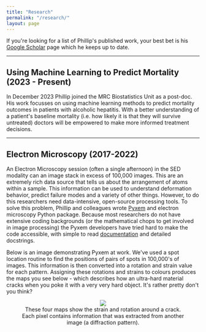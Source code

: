 ```yaml
---
title: "Research"
permalink: "/research/"
layout: page
---
```


If you're looking for a list of Phillip's published work, your best bet is his [Google Scholar](https://scholar.google.com/citations?user=ptaMzOkAAAAJ&hl=en) page which he keeps up to date.

---

## Using Machine Learning to Predict Mortality (2023 - Present)

In December 2023 Phillip joined the MRC Biostatistics Unit as a post-doc. His work focusses on using machine learning methods to predict mortality outcomes in patients with alcoholic hepatitis. With a better understanding of a patient's baseline mortality (i.e. how likely it is that they will survive untreated) doctors will be empowered to make more informed treatment decisions.

---

## Electron Microscopy (2017-2022)

An Electron Microscopy session (often a single afternoon) in the SED modality can an image stack in excess of 100,000 images. This are an extremely rich data source that tells us about the arrangement of atoms within a sample. This information can be used to understand deformation behavior, predict failure modes and a variety of other things. However, to do this researchers need data-intensive, open-source processing tools. To solve this problem, Phillip and colleagues wrote <a href="https://github.com/pyxem/pyxem">Pyxem</a> and electron microscopy Python package. Because most researchers do not have extensive coding backgrounds (or the mathematical chops to get involved in image processing) the Pyxem developers have tried hard to make the code accessible, with simple to read <a href="https://pyxem.readthedocs.io/en/latest/">documentation</a> and detailed docstrings.

Below is an image demonstrating Pyxem at work. We've used a spot location routine to find the positions of pairs of spots in 100,000's of images. This information is then converted into a rotation and strain value for each pattern. Assigning these rotations and strains to colours produces the maps you see below - which describes how an ultra-hard material cracks when you poke it with a very very hard object. It's rather pretty don't you think?

<figure>
<center><img src="./../images/strain_maps.png">
<figcaption>
These four maps show the strain and rotation around a crack. Each pixel contains information that was extracted from another image (a diffraction pattern).</figcaption>
</center>
</figure>

<!-- ## References -->
